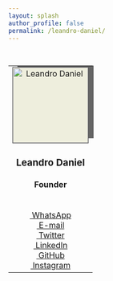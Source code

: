 ```yaml
---
layout: splash
author_profile: false
permalink: /leandro-daniel/
---
```


<br />

<table style="margin-left: auto; margin-right: auto; border: none; width:600px" cellspacing="0" cellpadding="0">
  <tr>
    <td style="text-align: center;">
      <img src="/assets/images/leandrodaniel-avatar.png" alt="Leandro Daniel" style="border-radius: width:150px; height:150px; border: solid 1px #555; background-color: #eed; box-shadow: 10px -10px rgba(0,0,0,0.6); -moz-box-shadow: 10px -10px rgba(0,0,0,0.6); -webkit-box-shadow: 10px -10px rgba(0,0,0,0.6); -o-box-shadow: 10px -10px rgba(0,0,0,0.6);">
      <br />
      <h3><strong>Leandro Daniel</strong></h3>
      <h4>Founder</h4>
      <br />
      <a href="https://wa.me/5511960784444" target="_blank" class="btn btn--info btn--x-large"><span class="fab fa-whatsapp">&nbsp;WhatsApp</span></a>
      <br />
      <a href="mailto:leandro.daniel@deeployer.com" target="_blank" class="btn btn--info btn--x-large"><span class="fas fa-fw fa-envelope">&nbsp;E-mail</span></a>
      <br />
      <a href="https://twitter.com/leandronet" target="_blank" class="btn btn--info btn--x-large"><span class="fab fa-fw fa-twitter">&nbsp;Twitter</span></a>
      <br />
      <a href="https://www.linkedin.com/in/leandrodaniel" target="_blank" class="btn btn--info btn--x-large"><span class="fab fa-fw fa-twitter">&nbsp;LinkedIn</span></a>
      <br />
      <a href="https://github.com/ldaniel" target="_blank" class="btn btn--info btn--x-large"><span class="fab fa-fw fa-github">&nbsp;GitHub</span></a>
      <br />
      <a href="https://instagram.com/leandro.o.daniel" target="_blank" class="btn btn--info btn--x-large"><span class="fab fa-fw fa-instagram">&nbsp;Instagram</span></a>
    </td>
  </tr>
</table>
